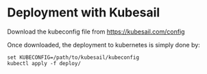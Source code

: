 # Deployment with Kubesail

Download the kubeconfig file from https://kubesail.com/config

Once downloaded, the deployment to kubernetes is simply done by:

```
set KUBECONFIG=/path/to/kubesail/kubeconfig
kubectl apply -f deploy/
```
